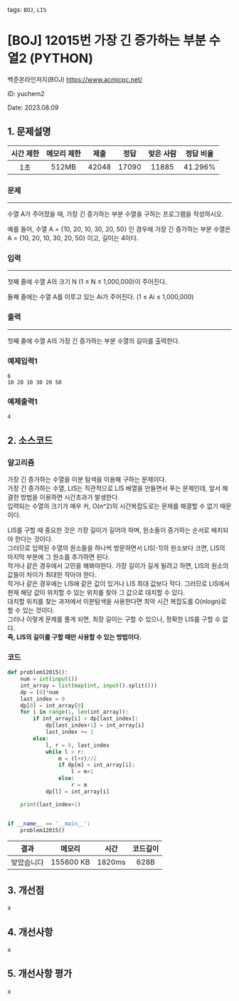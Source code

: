 tags: `BOJ`, `LIS`
# [BOJ] 12015번 가장 긴 증가하는 부분 수열2 (PYTHON)
백준온라인저지(BOJ) https://www.acmicpc.net/

ID: yuchem2

Date: 2023.08.09
## 1. 문제설명
| 시간 제한 | 메모리 제한 | 제출  | 정답 | 맞은 사람 | 정답 비율 |
| :---: | :---: | :---: | :---: | :---: | :---: |
| 1초 | 512MB | 42048 | 17090 | 11885 | 41.296% |

### 문제
---
수열 A가 주어졌을 때, 가장 긴 증가하는 부분 수열을 구하는 프로그램을 작성하시오.

예를 들어, 수열 A = {10, 20, 10, 30, 20, 50} 인 경우에 가장 긴 증가하는 부분 수열은 A = {10, 20, 10, 30, 20, 50} 이고, 길이는 4이다.

### 입력
---
첫째 줄에 수열 A의 크기 N (1 ≤ N ≤ 1,000,000)이 주어진다.

둘째 줄에는 수열 A를 이루고 있는 Ai가 주어진다. (1 ≤ Ai ≤ 1,000,000)
### 출력
---
첫째 줄에 수열 A의 가장 긴 증가하는 부분 수열의 길이를 출력한다.
### 예제입력1
```
6
10 20 10 30 20 50
```
### 예제출력1
```
4
```
## 2. 소스코드
### 알고리즘
가장 긴 증가하는 수열을 이분 탐색을 이용해 구하는 문제이다.  
가장 긴 증가하는 수열, LIS는 직관적으로 LIS 배열을 만들면서 푸는 문제인데, 앞서 해결한 방법을 이용하면 시간초과가 발생한다.  
입력되는 수열의 크기가 매우 커, O(n^2)의 시간복잡도로는 문제를 해결할 수 없기 때문이다.  

LIS를 구할 때 중요한 것은 가장 길이가 길어야 하며, 원소들이 증가하는 순서로 배치되야 한다는 것이다.  
그러므로 입력된 수열의 원소들을 하나씩 방문하면서 LIS[-1]의 원소보다 크면, LIS의 마지막 부분에 그 원소를 추가하면 된다.  
작거나 같은 경우에서 고민을 해봐야한다. 가장 길이가 길게 될려고 하면, LIS의 원소의 값들이 차이가 최대한 작아야 한다.  
작거나 같은 경우에는 LIS에 같은 값이 있거나 LIS 최대 값보다 작다. 그러므로 LIS에서 현재 해당 값이 위치할 수 있는 위치를 찾아 그 값으로 대치할 수 있다.  
대치할 위치를 찾는 과저에서 이분탐색을 사용한다면 최악 시간 복잡도를 O(nlogn)로 할 수 있는 것이다.  
그러나 이렇게 문제를 풀게 되면, 최장 길이는 구할 수 있으나, 정확한 LIS를 구할 수 없다.  
<strong>즉, LIS의 길이를 구할 때만 사용할 수 있는 방법이다.</strong>


### 코드
``` PYTHON
def problem12015():
    num = int(input())
    int_array = list(map(int, input().split()))
    dp = [0]*num
    last_index = 0
    dp[0] = int_array[0]
    for i in range(1, len(int_array)):
        if int_array[i] > dp[last_index]:
            dp[last_index+1] = int_array[i]
            last_index += 1
        else:
            l, r = 0, last_index
            while l < r:
                m = (l+r)//2
                if dp[m] < int_array[i]:
                    l = m+1
                else:
                    r = m
            dp[l] = int_array[i]

    print(last_index+1)


if __name__ == '__main__':
    problem12015()
```
| 결과 | 메모리 | 시간 | 코드길이 |
|:---:|:-----: | :---: | :----: |
| 맞았습니다 | 155600 KB | 1820ms | 628B |

## 3. 개선점
x
## 4. 개선사항
x
## 5. 개선사항 평가
x
